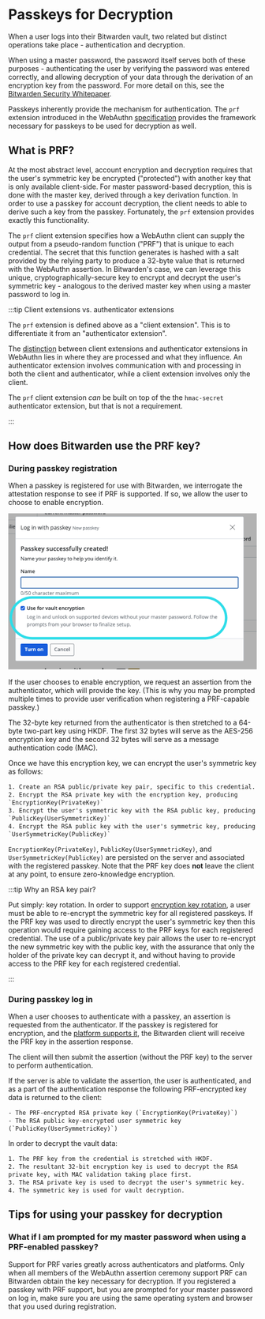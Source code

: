 # Passkeys for Decryption

When a user logs into their Bitwarden vault, two related but distinct operations take place -
authentication and decryption.

When using a master password, the password itself serves both of these purposes - authenticating the
user by verifying the password was entered correctly, and allowing decryption of your data through
the derivation of an encryption key from the password. For more detail on this, see the
[Bitwarden Security Whitepaper](https://bitwarden.com/help/bitwarden-security-white-paper/).

Passkeys inherently provide the mechanism for authentication. The `prf` extension introduced in the
WebAuthn [specification](https://w3c.github.io/webauthn/#prf-extension) provides the framework
necessary for passkeys to be used for decryption as well.

## What is PRF?

At the most abstract level, account encryption and decryption requires that the user's symmetric key
be encrypted ("protected") with another key that is only available client-side. For master
password-based decryption, this is done with the master key, derived through a key derivation
function. In order to use a passkey for account decryption, the client needs to able to derive such
a key from the passkey. Fortunately, the `prf` extension provides exactly this functionality.

The `prf` client extension specifies how a WebAuthn client can supply the output from a
pseudo-random function ("PRF") that is unique to each credential. The secret that this function
generates is hashed with a salt provided by the relying party to produce a 32-byte value that is
returned with the WebAuthn assertion. In Bitwarden's case, we can leverage this unique,
cryptographically-secure key to encrypt and decrypt the user's symmetric key - analogous to the
derived master key when using a master password to log in.

:::tip Client extensions vs. authenticator extensions

The `prf` extension is defined above as a "client extension". This is to differentiate it from an
"authenticator extension".

The [distinction](https://www.w3.org/TR/webauthn-3/#sctn-extensions) between client extensions and
authenticator extensions in WebAuthn lies in where they are processed and what they influence. An
authenticator extension involves communication with and processing in both the client and
authenticator, while a client extension involves only the client.

The `prf` client extension _can_ be built on top of the the `hmac-secret` authenticator extension,
but that is not a requirement.

:::

## How does Bitwarden use the PRF key?

### During passkey registration

When a passkey is registered for use with Bitwarden, we interrogate the attestation response to see
if PRF is supported. If so, we allow the user to choose to enable encryption.

![Registering a passkey with PRF](image.png)

If the user chooses to enable encryption, we request an assertion from the authenticator, which will
provide the key. (This is why you may be prompted multiple times to provide user verification when
registering a PRF-capable passkey.)

The 32-byte key returned from the authenticator is then stretched to a 64-byte two-part key using
HKDF. The first 32 bytes will serve as the AES-256 encryption key and the second 32 bytes will serve
as a message authentication code (MAC).

Once we have this encryption key, we can encrypt the user's symmetric key as follows:

    1. Create an RSA public/private key pair, specific to this credential.
    2. Encrypt the RSA private key with the encryption key, producing `EncryptionKey(PrivateKey)`
    3. Encrypt the user's symmetric key with the RSA public key, producing `PublicKey(UserSymmetricKey)`
    4. Encrypt the RSA public key with the user's symmetric key, producing `UserSymmetricKey(PublicKey)`

`EncryptionKey(PrivateKey)`, `PublicKey(UserSymmetricKey)`, and `UserSymmetricKey(PublicKey)` are
persisted on the server and associated with the registered passkey. Note that the PRF key does
**not** leave the client at any point, to ensure zero-knowledge encryption.

:::tip Why an RSA key pair?

Put simply: key rotation. In order to support
[encryption key rotation](https://bitwarden.com/help/account-encryption-key/#rotate-your-encryption-key),
a user must be able to re-encrypt the symmetric key for all registered passkeys. If the PRF key was
used to directly encrypt the user's symmetric key then this operation would require gaining access
to the PRF keys for each registered credential. The use of a public/private key pair allows the user
to re-encrypt the new symmetric key with the public key, with the assurance that only the holder of
the private key can decrypt it, and without having to provide access to the PRF key for each
registered credential.

:::

### During passkey log in

When a user chooses to authenticate with a passkey, an assertion is requested from the
authenticator. If the passkey is registered for encryption, and the
[platform supports it](#what-if-i-am-prompted-for-my-master-password-when-using-a-prf-enabled-passkey),
the Bitwarden client will receive the PRF key in the assertion response.

The client will then submit the assertion (without the PRF key) to the server to perform
authentication.

If the server is able to validate the assertion, the user is authenticated, and as a part of the
authentication response the following PRF-encrypted key data is returned to the client:

    - The PRF-encrypted RSA private key (`EncryptionKey(PrivateKey)`)
    - The RSA public key-encrypted user symmetric key (`PublicKey(UserSymmetricKey)`)

In order to decrypt the vault data:

    1. The PRF key from the credential is stretched with HKDF.
    2. The resultant 32-bit encryption key is used to decrypt the RSA private key, with MAC validation taking place first.
    3. The RSA private key is used to decrypt the user's symmetric key.
    4. The symmetric key is used for vault decryption.

## Tips for using your passkey for decryption

### What if I am prompted for my master password when using a PRF-enabled passkey?

Support for PRF varies greatly across authenticators and platforms. Only when all members of the
WebAuthn assertion ceremony support PRF can Bitwarden obtain the key necessary for decryption. If
you registered a passkey with PRF support, but you are prompted for your master password on log in,
make sure you are using the same operating system and browser that you used during registration.
